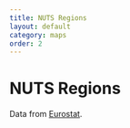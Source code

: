 ```yaml
---
title: NUTS Regions
layout: default
category: maps
order: 2
---
```


# NUTS Regions

Data from [Eurostat](https://ec.europa.eu/eurostat/de/web/gisco/geodata/reference-data/administrative-units-statistical-units/nuts).


<div id="mapid" style="height: 850px;"></div>
<link rel="stylesheet" href="https://unpkg.com/leaflet@1.6.0/dist/leaflet.css" integrity="sha512-xwE/Az9zrjBIphAcBb3F6JVqxf46+CDLwfLMHloNu6KEQCAWi6HcDUbeOfBIptF7tcCzusKFjFw2yuvEpDL9wQ==" crossorigin=""/>
<script src="https://cdn.plot.ly/plotly-latest.min.js"></script>
<script src="https://unpkg.com/leaflet@1.6.0/dist/leaflet.js" integrity="sha512-gZwIG9x3wUXg2hdXF6+rVkLF/0Vi9U8D2Ntg4Ga5I5BZpVkVxlJWbSQtXPSiUTtC0TjtGOmxa1AJPuV0CPthew==" crossorigin=""></script>
<script src='https://api.mapbox.com/mapbox.js/plugins/leaflet-fullscreen/v1.0.1/Leaflet.fullscreen.min.js'></script>
<link href='https://api.mapbox.com/mapbox.js/plugins/leaflet-fullscreen/v1.0.1/leaflet.fullscreen.css' rel='stylesheet' />
<script  src="https://unpkg.com/sta-map@1.2.2/dist/stam.min.js"></script>
<script type="text/javascript">
	var mymap = L.map('mapid').setView([51.505, 8.0], 4);
	mymap.addControl(new L.Control.Fullscreen());
	L.tileLayer('https://{s}.tile.iosb.fraunhofer.de/tiles/osmde/{z}/{x}/{y}.png', {
		attribution: 'Map data &copy; <a href="https://www.openstreetmap.org/">OpenStreetMap</a> contributors',
		maxZoom: 18
	}).addTo(mymap);
	L.stam({
		baseUrl: "https://demography.k8s.ilt-dmz.iosb.fraunhofer.de/v1.1",
		MarkerStyle: "yellow",
        clusterMin: 50,
        queryObject: [
            {
                zoomLevel: {
                    from: 0,
                    to: 5
                },
                query: {
                    count: false,
                    skip: 0,
                    entityType: 'Things',
                    filter: "properties/type eq 'NUTS' and properties/level eq 0",
                    select: ["id","name","description","properties"],
                    expand: [
                        {
                            count: false,
                            skip: 0,
                            entityType: 'Locations',
                            filter: "properties/scale eq 60",
                            select: ["id","name","description","properties","encodingType","location"],
                            expand: null,
                            top: 1
                        }
                    ]
                }
            },
            {
                zoomLevel: {
                    from: 6,
                    to: 6
                },
                query: {
                    count: false,
                    skip: 0,
                    entityType: 'Things',
                    filter: "properties/type eq 'NUTS' and properties/level eq 1",
                    select: ["id","name","description","properties"],
                    expand: [
                        {
                            count: false,
                            skip: 0,
                            entityType: 'Locations',
                            filter: "properties/scale eq 20",
                            select: ["id","name","description","properties","encodingType","location"],
                            expand: null,
                            top: 1
                        }
                    ]
                }
            },
            {
                zoomLevel: {
                    from: 7,
                    to: 8
                },
                query: {
                    count: false,
                    skip: 0,
                    entityType: 'Things',
                    filter: "properties/type eq 'NUTS' and properties/level eq 2",
                    select: ["id","name","description","properties"],
                    expand: [
                        {
                            count: false,
                            skip: 0,
                            entityType: 'Locations',
                            filter: "properties/scale eq 10",
                            select: ["id","name","description","properties","encodingType","location"],
                            expand: null,
                            top: 1
                        }
                    ]
                }
            },
            {
                zoomLevel: {
                    from: 9,
                    to: 10
                },
                query: {
                    count: false,
                    skip: 0,
                    entityType: 'Things',
                    filter: "properties/type eq 'NUTS' and properties/level eq 3",
                    select: ["id","name","description","properties"],
                    expand: [
                        {
                            count: false,
                            skip: 0,
                            entityType: 'Locations',
                            filter: "properties/scale eq 10",
                            select: ["id","name","description","properties","encodingType","location"],
                            expand: null,
                            top: 1
                        }
                    ]
                }
            },
            {
                zoomLevel: {
                    from: 11,
                    to: 13
                },
                query: {
                    count: false,
                    skip: 0,
                    entityType: 'Things',
                    filter: "properties/type eq 'NUTS' and properties/level eq 3",
                    select: ["id","name","description","properties"],
                    expand: [
                        {
                            count: false,
                            skip: 0,
                            entityType: 'Locations',
                            filter: "properties/scale eq 3",
                            select: ["id","name","description","properties","encodingType","location"],
                            expand: null,
                            top: 1
                        }
                    ]
                }
            },
            {
                zoomLevel: {
                    from: 14
                },
                query: {
                    count: false,
                    skip: 0,
                    entityType: 'Things',
                    filter: "properties/type eq 'NUTS' and properties/level eq 3",
                    select: ["id","name","description","properties"],
                    expand: [
                        {
                            count: false,
                            skip: 0,
                            entityType: 'Locations',
                            filter: "properties/scale eq 3",
                            select: ["id","name","description","properties","encodingType","location"],
                            expand: null,
                            top: 1
                        }
                    ]
                }
            }
        ]
	}).addTo(mymap);
</script>


